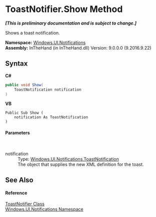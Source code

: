 # ToastNotifier.Show Method 
 _**\[This is preliminary documentation and is subject to change.\]**_

Shows a toast notification.

**Namespace:**&nbsp;<a href="N_Windows_UI_Notifications">Windows.UI.Notifications</a><br />**Assembly:**&nbsp;InTheHand (in InTheHand.dll) Version: 9.0.0.0 (9.2016.9.22)

## Syntax

**C#**<br />
``` C#
public void Show(
	ToastNotification notification
)
```

**VB**<br />
``` VB
Public Sub Show ( 
	notification As ToastNotification
)
```


#### Parameters
&nbsp;<dl><dt>notification</dt><dd>Type: <a href="T_Windows_UI_Notifications_ToastNotification">Windows.UI.Notifications.ToastNotification</a><br />The object that supplies the new XML definition for the toast.</dd></dl>

## See Also


#### Reference
<a href="T_Windows_UI_Notifications_ToastNotifier">ToastNotifier Class</a><br /><a href="N_Windows_UI_Notifications">Windows.UI.Notifications Namespace</a><br />